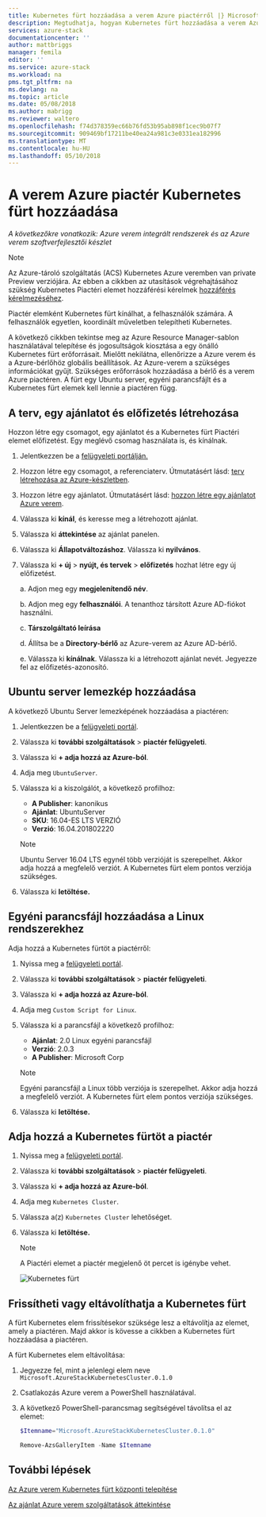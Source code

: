 ```yaml
---
title: Kubernetes fürt hozzáadása a verem Azure piactérről |} Microsoft Docs
description: Megtudhatja, hogyan Kubernetes fürt hozzáadása a verem Azure piactéren.
services: azure-stack
documentationcenter: ''
author: mattbriggs
manager: femila
editor: ''
ms.service: azure-stack
ms.workload: na
pms.tgt_pltfrm: na
ms.devlang: na
ms.topic: article
ms.date: 05/08/2018
ms.author: mabrigg
ms.reviewer: waltero
ms.openlocfilehash: f74d378359ec66b76fd53b95ab898f1cec9b07f7
ms.sourcegitcommit: 909469bf17211be40ea24a981c3e0331ea182996
ms.translationtype: MT
ms.contentlocale: hu-HU
ms.lasthandoff: 05/10/2018
---
```

# <a name="add-a-kubernetes-cluster-to-the-azure-stack-marketplace"></a>A verem Azure piactér Kubernetes fürt hozzáadása

*A következőkre vonatkozik: Azure verem integrált rendszerek és az Azure verem szoftverfejlesztői készlet*

> [!note]  
> Az Azure-tároló szolgáltatás (ACS) Kubernetes Azure veremben van private Preview verziójára. Az ebben a cikkben az utasítások végrehajtásához szükség Kubernetes Piactéri elemet hozzáférési kérelmek [hozzáférés kérelmezéséhez](https://aka.ms/azsk8).

Piactér elemként Kubernetes fürt kínálhat, a felhasználók számára. A felhasználók egyetlen, koordinált műveletben telepítheti Kubernetes.

A következő cikkben tekintse meg az Azure Resource Manager-sablon használatával telepítése és jogosultságok kiosztása a egy önálló Kubernetes fürt erőforrásait. Mielőtt nekilátna, ellenőrizze a Azure verem és a Azure-bérlőhöz globális beállítások. Az Azure-verem a szükséges információkat gyűjt. Szükséges erőforrások hozzáadása a bérlő és a verem Azure piactéren. A fürt egy Ubuntu server, egyéni parancsfájlt és a Kubernetes fürt elemek kell lennie a piactéren függ.

## <a name="create-a-plan-an-offer-and-a-subscription"></a>A terv, egy ajánlatot és előfizetés létrehozása

Hozzon létre egy csomagot, egy ajánlatot és a Kubernetes fürt Piactéri elemet előfizetést. Egy meglévő csomag használata is, és kínálnak.

1. Jelentkezzen be a [felügyeleti portálján.](https://adminportal.local.azurestack.external)

2. Hozzon létre egy csomagot, a referenciaterv. Útmutatásért lásd: [terv létrehozása az Azure-készletben](azure-stack-create-plan.md).

3. Hozzon létre egy ajánlatot. Útmutatásért lásd: [hozzon létre egy ajánlatot Azure verem](azure-stack-create-offer.md).

4. Válassza ki **kínál**, és keresse meg a létrehozott ajánlat.

5. Válassza ki **áttekintése** az ajánlat panelen.

6. Válassza ki **Állapotváltozáshoz**. Válassza ki **nyilvános**.

7. Válassza ki **+ új** > **nyújt, és tervek** > **előfizetés** hozhat létre egy új előfizetést.

    a. Adjon meg egy **megjelenítendő név**.

    b. Adjon meg egy **felhasználói**. A tenanthoz társított Azure AD-fiókot használni.

    c. **Társzolgáltató leírása**

    d. Állítsa be a **Directory-bérlő** az Azure-verem az Azure AD-bérlő. 

    e. Válassza ki **kínálnak**. Válassza ki a létrehozott ajánlat nevét. Jegyezze fel az előfizetés-azonosító.

## <a name="add-an-ubuntu-server-image"></a>Ubuntu server lemezkép hozzáadása

A következő Ubuntu Server lemezképének hozzáadása a piactéren:

1. Jelentkezzen be a [felügyeleti portál](https://adminportal.local.azurestack.external).

2. Válassza ki **további szolgáltatások** > **piactér felügyeleti**.

3. Válassza ki **+ adja hozzá az Azure-ból**.

4. Adja meg `UbuntuServer`.

5. Válassza ki a kiszolgálót, a következő profilhoz:
    - **A Publisher**: kanonikus
    - **Ajánlat**: UbuntuServer
    - **SKU**: 16.04-ES LTS VERZIÓ
    - **Verzió**: 16.04.201802220

    > [!Note]  
    > Ubuntu Server 16.04 LTS egynél több verzióját is szerepelhet. Akkor adja hozzá a megfelelő verziót. A Kubernetes fürt elem pontos verziója szükséges.

6. Válassza ki **letöltése.**

## <a name="add-a-custom-script-for-linux"></a>Egyéni parancsfájl hozzáadása a Linux rendszerekhez

Adja hozzá a Kubernetes fürtöt a piactérről:

1. Nyissa meg a [felügyeleti portál](https://adminportal.local.azurestack.external).

2. Válassza ki **további szolgáltatások** > **piactér felügyeleti**.

3. Válassza ki **+ adja hozzá az Azure-ból**.

4. Adja meg `Custom Script for Linux`.

5. Válassza ki a parancsfájl a következő profilhoz:
    - **Ajánlat**: 2.0 Linux egyéni parancsfájl
    - **Verzió**: 2.0.3
    - **A Publisher**: Microsoft Corp

    > [!Note]  
    > Egyéni parancsfájl a Linux több verziója is szerepelhet. Akkor adja hozzá a megfelelő verziót. A Kubernetes fürt elem pontos verziója szükséges.

6. Válassza ki **letöltése.**


## <a name="add-the-kubernetes-cluster-to-the-marketplace"></a>Adja hozzá a Kubernetes fürtöt a piactér

1. Nyissa meg a [felügyeleti portál](https://adminportal.local.azurestack.external).

2. Válassza ki **további szolgáltatások** > **piactér felügyeleti**.

3. Válassza ki **+ adja hozzá az Azure-ból**.

4. Adja meg `Kubernetes Cluster`.

5. Válassza a(z) `Kubernetes Cluster` lehetőséget.

6. Válassza ki **letöltése.**

    > [!note]  
    > A Piactéri elemet a piactér megjelenő öt percet is igénybe vehet.

    ![Kubernetes fürt](user\media\azure-stack-solution-template-kubernetes-deploy\marketplaceitem.png)

## <a name="update-or-remove-the-kubernetes-cluster"></a>Frissítheti vagy eltávolíthatja a Kubernetes fürt 

A fürt Kubernetes elem frissítésekor szüksége lesz a eltávolítja az elemet, amely a piactéren. Majd akkor is kövesse a cikkben a Kubernetes fürt hozzáadása a piactéren.

A fürt Kubernetes elem eltávolítása:

1. Jegyezze fel, mint a jelenlegi elem neve `Microsoft.AzureStackKubernetesCluster.0.1.0`

2. Csatlakozás Azure verem a PowerShell használatával.

3. A következő PowerShell-parancsmag segítségével távolítsa el az elemet:

    ```PowerShell  
    $Itemname="Microsoft.AzureStackKubernetesCluster.0.1.0"

    Remove-AzsGalleryItem -Name $Itemname
    ```

## <a name="next-steps"></a>További lépések

[Az Azure verem Kubernetes fürt központi telepítése](https://docs.microsoft.com/azure/azure-stack/user/azure-stack-solution-template-kubernetes-deploy)



[Az ajánlat Azure verem szolgáltatások áttekintése](azure-stack-offer-services-overview.md)